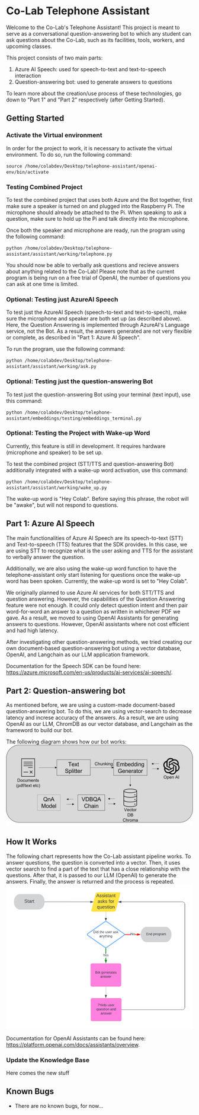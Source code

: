 # Co-Lab Telephone Assistant
Welcome to the Co-Lab's Telephone Assistant! This project is meant to serve as a conversational question-answering bot to which any student can ask questions about the Co-Lab, such as its facilities, tools, workers, and upcoming classes. 

This project consists of two main parts:
1. Azure AI Speech: used for speech-to-text and text-to-speech interaction
2. Question-answering bot: used to generate answers to questions

To learn more about the creation/use process of these technologies, go down to "Part 1" and "Part 2" respectively (after Getting Started).

## Getting Started

### Activate the Virtual environment
In order for the project to work, it is necessary to activate the virtual environment. To do so, run the following command:
```
source /home/colabdev/Desktop/telephone-assistant/openai-env/bin/activate
```

### Testing Combined Project
To test the combined project that uses both Azure and the Bot together, first make sure a speaker is turned on and plugged into the Raspberry Pi. The microphone should already be attached to the Pi. When speaking to ask a question, make sure to hold up the Pi and talk directly into the microphone. 

Once both the speaker and microphone are ready, run the program using the following command:

```
python /home/colabdev/Desktop/telephone-assistant/assistant/working/telephone.py
```
You should now be able to verbally ask questions and recieve answers about anything related to the Co-Lab! Please note that as the current program is being run on a free trial of OpenAI, the number of questions you can ask at one time is limited. 

### Optional: Testing just AzureAI Speech
To test just the AzureAI Speech (speech-to-text and text-to-spech), make sure the microphone and speaker are both set up (as described above). Here, the Question Answering is implemented through AzureAI's Language service, not the Bot. As a result, the answers generated are not very flexible or complete, as described in "Part 1: Azure AI Speech".

To run the program, use the following command: 
```
python /home/colabdev/Desktop/telephone-assistant/assistant/working/ask.py
```

### Optional: Testing just the question-answering Bot
To test just the question-answering Bot using your terminal (text input), use this command: 
```
python /home/colabdev/Desktop/telephone-assistant/embeddings/testing/embeddings_terminal.py
```

### Optional: Testing the Project with Wake-up Word
Currently, this feature is still in development. It requires hardware (microphone and speaker) to be set up. 

To test the combined project (STT/TTS and question-answering Bot) additionally integrated with a wake-up word activation, use this command: 
```
python /home/colabdev/Desktop/telephone-assistant/assistant/working/wake_up.py
```
The wake-up word is "Hey Colab". Before saying this phrase, the robot will be "awake", but will not respond to questions. 

## Part 1: Azure AI Speech
The main functionalities of Azure AI Speech are its speech-to-text (STT) and Text-to-speech (TTS) features that the SDK provides. In this case, we are using STT to recognize what is the user asking and TTS for the assistant to verbally answer the question.

Additionally, we are also using the wake-up word function to have the telephone-assistant only start listening for questions once the wake-up word has been spoken. Currently, the wake-up word is set to "Hey Colab".

We originally planned to use Azure AI services for both STT/TTS and question answering. However, the capabilities of the Question Answering feature were not enough. It could only detect question intent and then pair word-for-word an answer to a question as written in whichever PDF we gave. As a result, we moved to using OpenAI Assistants for generating answers to questions. However, OpenAI assistants where not cost efficient and had high latency. 

After investigating other question-answering methods, we tried creating our own document-based question-answering bot using a vector database, OpenAI, and Langchain as our LLM application framework.

Documentation for the Speech SDK can be found here: https://azure.microsoft.com/en-us/products/ai-services/ai-speech/. 

## Part 2: Question-answering bot
As mentioned before, we are using a custom-made document-based question-answering bot. To do this, we are using vector-search to decrease latency and increse accuracy of the answers. As a result, we are using OpenAI as our LLM, ChromDB as our vector database, and Langchain as the frameword to build our bot.

The following diagram shows how our bot works:
![Program flowchart](./media/bot-diagram.png)


## How It Works
The following chart represents how the Co-Lab assistant pipeline works. To answer questions, the question is converted into a vector. Then, it uses vector search to find a part of the text that has a close relationship with the questions. After that, it is passed to our LLM (OpenAI) to generate the answers. Finally, the answer is returned and the process is repeated.
![Program flowchart](./media/diagram.png)

Documentation for OpenAI Assistants can be found here: https://platform.openai.com/docs/assistants/overview. 

### Update the Knowledge Base
Here comes the new stuff


## Known Bugs 
* There are no known bugs, for now...

<!-- Furthermore, sometimes the function calls seem to conflict with knowledge inside the knowledge base PDF. We tried to store some information about FTEs and student devs on the PDF, but the assistant seems to want to function call whenever asked about any person, and as a result will get confused when asked questions about FTEs and student dev expertise. This can cause it to fime out and/or fail to generate an answer.  -->
